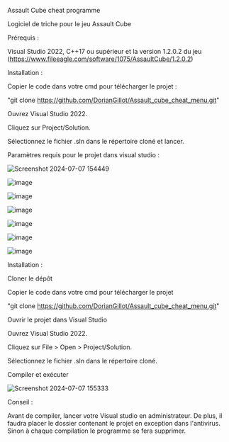 Assault Cube cheat programme

Logiciel de triche pour le jeu Assault Cube

Prérequis :

Visual Studio 2022, 
C++17 ou supérieur
et la version 1.2.0.2 du jeu (https://www.fileeagle.com/software/1075/AssaultCube/1.2.0.2)

Installation :


Copier le code dans votre cmd pour télécharger le projet : 

"git clone https://github.com/DorianGillot/Assault_cube_cheat_menu.git"

Ouvrez Visual Studio 2022.

Cliquez sur Project/Solution.

Sélectionnez le fichier .sln dans le répertoire cloné et lancer.

Paramètres requis pour le projet dans visual studio :

![Screenshot 2024-07-07 154449](https://github.com/DorianGillot/Assault_cube_cheat_menu/assets/170820152/e6876dbf-07b7-4568-b8b0-7ef65f88812a)

![image](https://github.com/DorianGillot/Assault_cube_cheat_menu/assets/170820152/a5eda9f5-7706-4ded-97bf-e058e60c352c)

![image](https://github.com/DorianGillot/Assault_cube_cheat_menu/assets/170820152/af565b6e-455d-4840-964e-9e46dbc2d2b8)

![image](https://github.com/DorianGillot/Assault_cube_cheat_menu/assets/170820152/dd318c10-26a9-4dc9-bab1-6f3683d2eea8)

![image](https://github.com/DorianGillot/Assault_cube_cheat_menu/assets/170820152/23b2e528-d9d5-4db6-9f9a-efe249351dad)

![image](https://github.com/DorianGillot/Assault_cube_cheat_menu/assets/170820152/f73c7fbf-3ded-4142-a3cf-e6498703e5e3)

![image](https://github.com/DorianGillot/Assault_cube_cheat_menu/assets/170820152/e6e0aeba-2c6e-4fd1-8129-326c5267bd81)


Installation :

Cloner le dépôt


Copier le code dans votre cmd pour télécharger le projet

"git clone https://github.com/DorianGillot/Assault_cube_cheat_menu.git"

Ouvrir le projet dans Visual Studio

Ouvrez Visual Studio 2022.

Cliquez sur File > Open > Project/Solution.

Sélectionnez le fichier .sln dans le répertoire cloné.

Compiler et exécuter

![Screenshot 2024-07-07 155333](https://github.com/DorianGillot/Assault_cube_cheat_menu/assets/170820152/4af2ca92-b750-44ec-a405-c63d91ffc1bd)

Conseil :

Avant de compiler, lancer votre Visual studio en administrateur. De plus, il faudra placer le dossier contenant le projet en exception dans l'antivirus. Sinon à chaque compilation le programme se fera supprimer.

